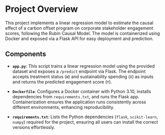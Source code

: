 # Project Overview

This project implements a linear regression model to estimate the causal effect of a carbon offset program on corporate stakeholder engagement scores, following the Rubin Causal Model. The model is containerized using Docker and exposed via a Flask API for easy deployment and prediction.

## Components

- **`app.py`**: This script trains a linear regression model using the provided dataset and exposes a `/predict` endpoint via Flask. The endpoint accepts treatment status (`W`) and sustainability spending (`X`) as inputs and returns the predicted engagement score (`Y`).

- **`Dockerfile`**: Configures a Docker container with Python 3.10, installs dependencies from `requirements.txt`, and runs the Flask app. Containerization ensures the application runs consistently across different environments, enhancing reproducibility.

- **`requirements.txt`**: Lists the Python dependencies (`flask`, `scikit-learn`, `numpy`) required for the project, ensuring all users can install the correct versions effortlessly.

